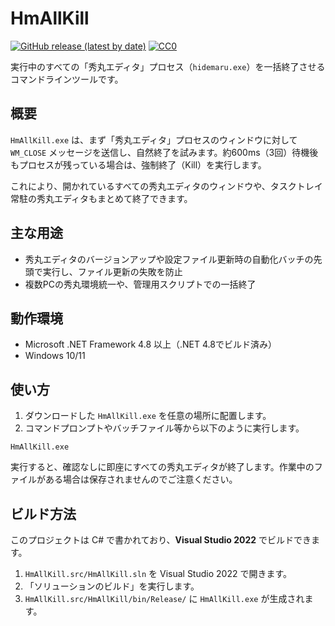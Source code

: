 # HmAllKill

[![GitHub release (latest by date)](https://img.shields.io/github/v/release/komiyamma/hm_allkill)](https://github.com/komiyamma/hm_allkill/releases/latest)
[![CC0](https://img.shields.io/badge/license-CC0-blue.svg?style=flat)](LICENSE.txt)


実行中のすべての「秀丸エディタ」プロセス（`hidemaru.exe`）を一括終了させるコマンドラインツールです。

## 概要

`HmAllKill.exe` は、まず「秀丸エディタ」プロセスのウィンドウに対して `WM_CLOSE` メッセージを送信し、自然終了を試みます。約600ms（3回）待機後もプロセスが残っている場合は、強制終了（Kill）を実行します。

これにより、開かれているすべての秀丸エディタのウィンドウや、タスクトレイ常駐の秀丸エディタもまとめて終了できます。

## 主な用途

- 秀丸エディタのバージョンアップや設定ファイル更新時の自動化バッチの先頭で実行し、ファイル更新の失敗を防止
- 複数PCの秀丸環境統一や、管理用スクリプトでの一括終了

## 動作環境

- Microsoft .NET Framework 4.8 以上（.NET 4.8でビルド済み）
- Windows 10/11

## 使い方

1. ダウンロードした `HmAllKill.exe` を任意の場所に配置します。
2. コマンドプロンプトやバッチファイル等から以下のように実行します。

```shell
HmAllKill.exe
```

実行すると、確認なしに即座にすべての秀丸エディタが終了します。作業中のファイルがある場合は保存されませんのでご注意ください。

## ビルド方法

このプロジェクトは C# で書かれており、**Visual Studio 2022** でビルドできます。

1. `HmAllKill.src/HmAllKill.sln` を Visual Studio 2022 で開きます。
2. 「ソリューションのビルド」を実行します。
3. `HmAllKill.src/HmAllKill/bin/Release/` に `HmAllKill.exe` が生成されます。
